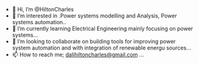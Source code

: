 - 👋 Hi, I’m @HiltonCharles
- 👀 I’m interested in .Power systems modelling and Analysis, Power systems automation..
- 🌱 I’m currently learning Electrical Engineering mainly focusing on power systems...
- 💞️ I’m looking to collaborate on building tools for improving power system automation and with integration of renewable energu sources...
- 📫 How to reach me; dalihiltoncharles@gmail.com ...

<!---
HiltonCharles/HiltonCharles is a ✨ special ✨ repository because its `README.md` (this file) appears on your GitHub profile.
You can click the Preview link to take a look at your changes.
--->
